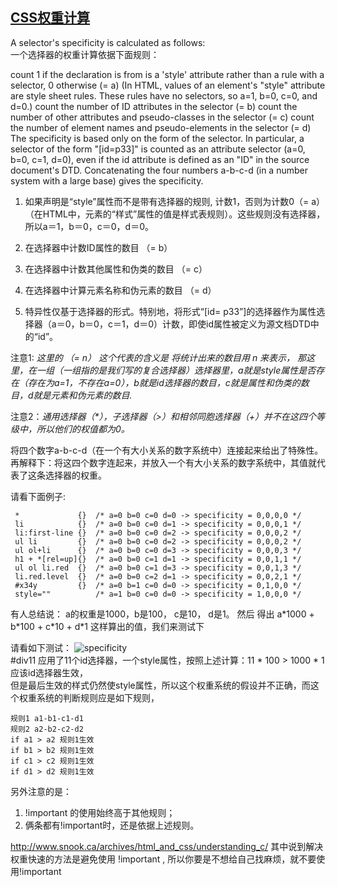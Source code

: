 ## [CSS权重计算](https://www.w3.org/TR/CSS2/cascade.html#specificity)


A selector's specificity is calculated as follows:  
一个选择器的权重计算依据下面规则：

count 1 if the declaration is from is a 'style' attribute rather than a rule with a selector, 0 otherwise (= a) (In HTML, values of an element's "style" attribute are style sheet rules. These rules have no selectors, so a=1, b=0, c=0, and d=0.)
count the number of ID attributes in the selector (= b)
count the number of other attributes and pseudo-classes in the selector (= c)
count the number of element names and pseudo-elements in the selector (= d)
The specificity is based only on the form of the selector. In particular, a selector of the form "[id=p33]" is counted as an attribute selector (a=0, b=0, c=1, d=0), even if the id attribute is defined as an "ID" in the source document's DTD.
Concatenating the four numbers a-b-c-d (in a number system with a large base) gives the specificity.

1. 如果声明是“style”属性而不是带有选择器的规则, 计数1，否则为计数0（= a）（在HTML中，元素的“样式”属性的值是样式表规则）。这些规则没有选择器，所以a＝1，b＝0，c＝0，d＝0。

2. 在选择器中计数ID属性的数目 （= b）

3. 在选择器中计数其他属性和伪类的数目 （= c）

4. 在选择器中计算元素名称和伪元素的数目 （= d）

5. 特异性仅基于选择器的形式。特别地，将形式“[id= p33”]的选择器作为属性选择器（a＝0，b＝0，c＝1，d＝0）计数，即使id属性被定义为源文档DTD中的“id”。

注意1: *这里的 （= n） 这个代表的含义是 将统计出来的数目用 n 来表示， 那这里，在一组（一组指的是我们写的复合选择器）选择器里，a就是style属性是否存在（存在为a=1，不存在a=0），b就是id选择器的数目，c就是属性和伪类的数目，d就是元素和伪元素的数目.*

注意2：*通用选择器（\*），子选择器（>）和相邻同胞选择器（+）并不在这四个等级中，所以他们的权值都为0。*

将四个数字a-b-c-d（在一个有大小关系的数字系统中）连接起来给出了特殊性。
再解释下：将这四个数字连起来，并放入一个有大小关系的数字系统中，其值就代表了这条选择器的权重。


请看下面例子:
```
 *             {}  /* a=0 b=0 c=0 d=0 -> specificity = 0,0,0,0 */
 li            {}  /* a=0 b=0 c=0 d=1 -> specificity = 0,0,0,1 */
 li:first-line {}  /* a=0 b=0 c=0 d=2 -> specificity = 0,0,0,2 */
 ul li         {}  /* a=0 b=0 c=0 d=2 -> specificity = 0,0,0,2 */
 ul ol+li      {}  /* a=0 b=0 c=0 d=3 -> specificity = 0,0,0,3 */
 h1 + *[rel=up]{}  /* a=0 b=0 c=1 d=1 -> specificity = 0,0,1,1 */
 ul ol li.red  {}  /* a=0 b=0 c=1 d=3 -> specificity = 0,0,1,3 */
 li.red.level  {}  /* a=0 b=0 c=2 d=1 -> specificity = 0,0,2,1 */
 #x34y         {}  /* a=0 b=1 c=0 d=0 -> specificity = 0,1,0,0 */
 style=""          /* a=1 b=0 c=0 d=0 -> specificity = 1,0,0,0 */
```
有人总结说： a的权重是1000，b是100， c是10， d是1。 然后
得出  a\*1000 + b\*100 + c\*10 + d\*1 这样算出的值，我们来测试下

请看如下测试：
![specificity](../../../assert/imgs/css-cascade-specificity.jpg)  
#div11 应用了11个id选择器，一个style属性，按照上述计算：11 \* 100 > 1000 \* 1 应该id选择器生效，  
但是最后生效的样式仍然使style属性，所以这个权重系统的假设并不正确，而这个权重系统的判断规则应是如下规则，

```
规则1 a1-b1-c1-d1
规则2 a2-b2-c2-d2
if a1 > a2 规则1生效
if b1 > b2 规则1生效
if c1 > c2 规则1生效
if d1 > d2 规则1生效
```
另外注意的是：
1. !important 的使用始终高于其他规则；  
2. 俩条都有!important时，还是依据上述规则。  

http://www.snook.ca/archives/html_and_css/understanding_c/
其中说到解决权重快速的方法是避免使用 !important , 所以你要是不想给自己找麻烦，就不要使用!important